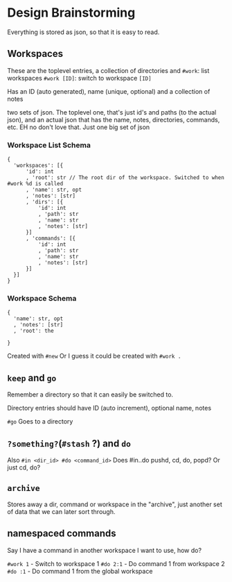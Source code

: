 # Design Brainstorming

  Everything is stored as json, so that it is easy to read.


## Workspaces

  These are the toplevel entries, a collection of directories and 
  `#work`: list workspaces
  `#work [ID]`: switch to workspace `[ID]`

  Has an ID (auto generated), name (unique, optional) and a collection of notes

  two sets of json. The toplevel one, that's just id's and paths (to the actual json), and an actual json that has the name, notes, directories, commands, etc.
  EH no don't love that.
  Just one big set of json

  ### Workspace List Schema
  ```
{
    'workspaces': [{
        'id': int
        , 'root': str // The root dir of the workspace. Switched to when #work %d is called
        , 'name': str, opt
        , 'notes': [str]
        , 'dirs': [{
            'id': int
            , 'path': str  
            , 'name': str  
            , 'notes': [str]  
        }]
        , 'commands': [{
            'id': int
            , 'path': str  
            , 'name': str  
            , 'notes': [str]  
        }]
    }]
}
  ```


  ### Workspace Schema
  ```
  {
    'name': str, opt
    , 'notes': [str]
    , 'root': the 

  }
  ```


  Created with `#new`
  Or I guess it could be created with `#work .`

## `keep` and `go`

  Remember a directory so that it can easily be switched to.

  Directory entries should have ID (auto increment), optional name, notes

  `#go` Goes to a directory

## `?something?`(`#stash` ?) and `do`

  Also `#in <dir_id> #do <command_id>`
  Does #in..do pushd, cd, do, popd? Or just cd, do?

## `archive`

  Stores away a dir, command or workspace in the "archive", just another set of data that we can later sort through.


## namespaced commands

  Say I have a command in another workspace I want to use, how do?

  `#work 1` - Switch to workspace 1
  `#do 2:1` - Do command 1 from workspace 2
  `#do :1` - Do command 1 from the global workspace

